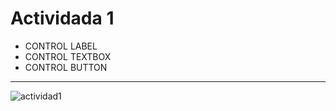 # Actividada 1
- CONTROL LABEL
- CONTROL TEXTBOX
- CONTROL BUTTON
---
![actividad1](https://github.com/user-attachments/assets/8ae83792-a1f9-4b60-8a69-f3d6b88de1f5)

